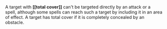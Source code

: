 A target with **[[total cover]]** can't be targeted directly by an attack or a spell, although some spells can reach such a target by including it in an area of effect. A target has total cover if it is completely concealed by an obstacle.